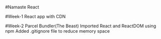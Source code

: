 #Namaste React

#Week-1
React app with CDN

#Week-2 
Parcel Bundler(The Beast)
Imported React and ReactDOM using npm
Added .gitignore file to reduce memory space
